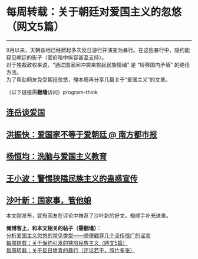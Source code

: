 # 每周转载：关于朝廷对爱国主义的忽悠（网文5篇） 

-----

 9月以来，天朝各地已经掀起多次反日游行并演变为暴行。在这些暴行中，隐约能窥见朝廷的影子（官府暗中纵容甚至支持）。  
 对于独裁政权来说，“通过国家间冲突来挑起民族情绪” 是 “转移国内矛盾” 的绝佳方法。  
 为了帮助网友免受朝廷忽悠，俺本周再分享几篇关于“爱国主义”的文章。  
   
 （以下链接需**翻墙**访问）program-think  
   
 [连岳谈爱国](https://plus.google.com/u/0/113559088971921339544/posts/YTJGNbaretG)
----------------------------------------------------------------------------

  
 [洪振快：爱国家不等于爱朝廷 @ 南方都市报](https://plus.google.com/u/0/113559088971921339544/posts/W6jctFaGLUg)
--------------------------------------------------------------------------------------------

  
 [杨恒均：洗脑与爱国主义教育](https://plus.google.com/u/0/113559088971921339544/posts/RuQ3dA2JUR1)
------------------------------------------------------------------------------------

  
 [王小波：警惕狭隘民族主义的蛊惑宣传](https://plus.google.com/u/0/113559088971921339544/posts/aokQdZVxSeH)
----------------------------------------------------------------------------------------

  
 [沙叶新：国家事，管他娘](https://plus.google.com/u/0/113559088971921339544/posts/jj98NEAw4oe)
----------------------------------------------------------------------------------

  
 本文刚发布，就有网友在评论中推荐了沙叶新的好文。俺顺手补充进来。  
   
   
 **俺博客上，和本文相关的帖子（需翻墙）**：  
 [分析爱国主义忽悠的常见类型——顺便戳穿几个流传很广的谣言](https://program-think.blogspot.ch/2014/03/propaganda-for-patriotism.html)  
 [每周转载：关于保钓引发的狭隘民族主义（网文5篇）](https://program-think.blogspot.com/2012/09/weekly-share-19.html)  
 [每周转载：关于反日愤青的暴行（评论若干，照片多张）](https://program-think.blogspot.com/2012/09/weekly-share-21.html) 
